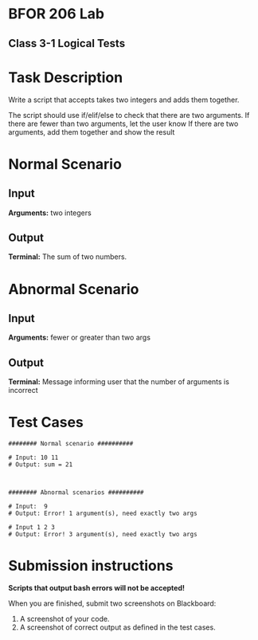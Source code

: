 # BFOR 206 Lab
## Class 3-1 Logical Tests


# Task Description

Write a script that accepts takes two integers and adds them together.

The script should use if/elif/else to check that there are two arguments.
If there are fewer than two arguments, let the user know
If there are two arguments, add them together and show the result


# Normal Scenario

## Input
**Arguments:** two integers

## Output
**Terminal:** The sum of two numbers.

# Abnormal Scenario
## Input
**Arguments:** fewer or greater than two args

## Output
**Terminal:** Message informing user that the
number of arguments is incorrect



# Test Cases

```
######## Normal scenario ##########

# Input: 10 11
# Output: sum = 21



######## Abnormal scenarios ##########

# Input:  9
# Output: Error! 1 argument(s), need exactly two args

# Input 1 2 3
# Output: Error! 3 argument(s), need exactly two args
```




# Submission instructions

**Scripts that output bash errors will not be accepted!**

When you are finished, submit two screenshots on Blackboard:
1.  A screenshot of your code.
2.  A screenshot of correct output as defined in the test
    cases.
